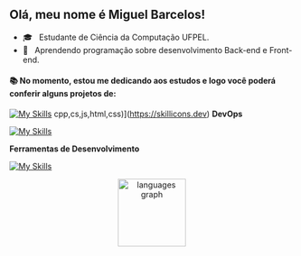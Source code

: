 ##  Olá, meu nome é <strong>Miguel Barcelos!</strong>
- 🎓 &nbsp; Estudante de Ciência da Computação UFPEL.
- 🌱 &nbsp;  Aprendendo programação sobre desenvolvimento Back-end e Front-end.


<h4 align="left">📚 No momento, estou me dedicando aos estudos e logo você poderá conferir alguns projetos de:</h4>

  [![My Skills](https://skillicons.dev/icons?i=c)](https://skillicons.dev)
  cpp,cs,js,html,css)](https://skillicons.dev)
**DevOps**

[![My Skills](https://skillicons.dev/icons?i=github)](https://skillicons.dev)

  
**Ferramentas de Desenvolvimento**

[![My Skills](https://skillicons.dev/icons?i=vscode)](https://skillicons.dev)<br clear="both">

<div align="center">
  <img src="https://github-readme-stats.vercel.app/api/top-langs?username=mg-Barcelos&locale=en&hide_title=false&layout=compact&card_width=320&langs_count=10&theme=chartreuse-dark&hide_border=false&order=2" height="120" alt="languages graph"  />
</div>
